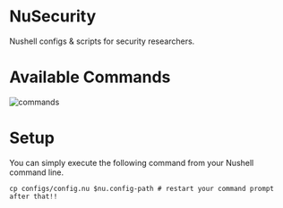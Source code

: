 # NuSecurity
Nushell configs & scripts for security researchers.

# Available Commands
![commands](https://github.com/user-attachments/assets/5a12020a-0413-47ef-a78f-6da2379ffb9a)

# Setup
You can simply execute the following command from your Nushell command line.
```nu
cp configs/config.nu $nu.config-path # restart your command prompt after that!!
```
